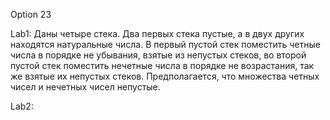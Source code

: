 Option 23

Lab1:
Даны четыре стека. Два первых стека пустые, а в двух других находятся натуральные числа.
В первый пустой стек поместить четные числа в порядке не убывания, взятые из непустых стеков,
во второй пустой стек поместить нечетные числа в порядке не возрастания, так же взятые их непустых стеков.
Предполагается, что множества четных чисел и нечетных чисел непустые.

Lab2:
